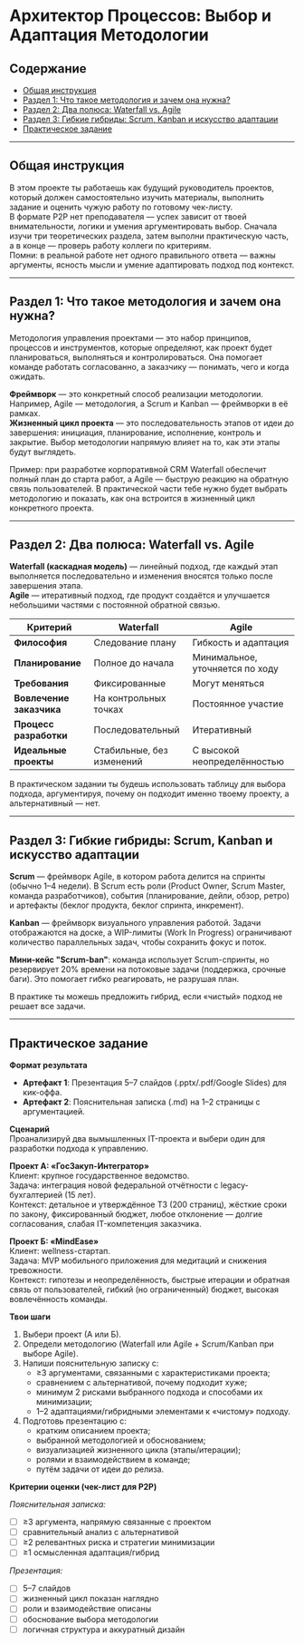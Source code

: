 # Архитектор Процессов: Выбор и Адаптация Методологии

## Содержание
- [Общая инструкция](#общая-инструкция)
- [Раздел 1: Что такое методология и зачем она нужна?](#раздел-1-что-такое-методология-и-зачем-она-нужна)
- [Раздел 2: Два полюса: Waterfall vs. Agile](#раздел-2-два-полюса-waterfall-vs-agile)
- [Раздел 3: Гибкие гибриды: Scrum, Kanban и искусство адаптации](#раздел-3-гибкие-гибриды-scrum-kanban-и-искусство-адаптации)
- [Практическое задание](#практическое-задание)

---

## Общая инструкция
В этом проекте ты работаешь как будущий руководитель проектов, который должен самостоятельно изучить материалы, выполнить задание и оценить чужую работу по готовому чек-листу.  
В формате P2P нет преподавателя — успех зависит от твоей внимательности, логики и умения аргументировать выбор. Сначала изучи три теоретических раздела, затем выполни практическую часть, а в конце — проверь работу коллеги по критериям.  
Помни: в реальной работе нет одного правильного ответа — важны аргументы, ясность мысли и умение адаптировать подход под контекст.

---

## Раздел 1: Что такое методология и зачем она нужна?
Методология управления проектами — это набор принципов, процессов и инструментов, которые определяют, как проект будет планироваться, выполняться и контролироваться. Она помогает команде работать согласованно, а заказчику — понимать, чего и когда ожидать.

**Фреймворк** — это конкретный способ реализации методологии. Например, Agile — методология, а Scrum и Kanban — фреймворки в её рамках.  
**Жизненный цикл проекта** — это последовательность этапов от идеи до завершения: инициация, планирование, исполнение, контроль и закрытие. Выбор методологии напрямую влияет на то, как эти этапы будут выглядеть.

Пример: при разработке корпоративной CRM Waterfall обеспечит полный план до старта работ, а Agile — быструю реакцию на обратную связь пользователей. В практической части тебе нужно будет выбрать методологию и показать, как она встроится в жизненный цикл конкретного проекта.

---

## Раздел 2: Два полюса: Waterfall vs. Agile
**Waterfall (каскадная модель)** — линейный подход, где каждый этап выполняется последовательно и изменения вносятся только после завершения этапа.  
**Agile** — итеративный подход, где продукт создаётся и улучшается небольшими частями с постоянной обратной связью.

| Критерий              | Waterfall | Agile |
|-----------------------|-----------|-------|
| **Философия**         | Следование плану | Гибкость и адаптация |
| **Планирование**      | Полное до начала | Минимальное, уточняется по ходу |
| **Требования**        | Фиксированные | Могут меняться |
| **Вовлечение заказчика** | На контрольных точках | Постоянное участие |
| **Процесс разработки**| Последовательный | Итеративный |
| **Идеальные проекты** | Стабильные, без изменений | С высокой неопределённостью |

В практическом задании ты будешь использовать таблицу для выбора подхода, аргументируя, почему он подходит именно твоему проекту, а альтернативный — нет.

---

## Раздел 3: Гибкие гибриды: Scrum, Kanban и искусство адаптации
**Scrum** — фреймворк Agile, в котором работа делится на спринты (обычно 1–4 недели). В Scrum есть роли (Product Owner, Scrum Master, команда разработчиков), события (планирование, дейли, обзор, ретро) и артефакты (беклог продукта, беклог спринта, инкремент).

**Kanban** — фреймворк визуального управления работой. Задачи отображаются на доске, а WIP-лимиты (Work In Progress) ограничивают количество параллельных задач, чтобы сохранить фокус и поток.

**Мини-кейс "Scrum-ban"**: команда использует Scrum-спринты, но резервирует 20% времени на потоковые задачи (поддержка, срочные баги). Это помогает гибко реагировать, не разрушая план.

В практике ты можешь предложить гибрид, если «чистый» подход не решает все задачи.

---

## Практическое задание
**Формат результата**  
- **Артефакт 1**: Презентация 5–7 слайдов (.pptx/.pdf/Google Slides) для кик-оффа.  
- **Артефакт 2**: Пояснительная записка (.md) на 1–2 страницы с аргументацией.

**Сценарий**  
Проанализируй два вымышленных IT-проекта и выбери один для разработки подхода к управлению.

**Проект А: «ГосЗакуп-Интегратор»**  
Клиент: крупное государственное ведомство.  
Задача: интеграция новой федеральной отчётности с legacy-бухгалтерией (15 лет).  
Контекст: детальное и утверждённое ТЗ (200 страниц), жёсткие сроки по закону, фиксированный бюджет, любое отклонение — долгие согласования, слабая IT-компетенция заказчика.

**Проект Б: «MindEase»**  
Клиент: wellness-стартап.  
Задача: MVP мобильного приложения для медитаций и снижения тревожности.  
Контекст: гипотезы и неопределённость, быстрые итерации и обратная связь от пользователей, гибкий (но ограниченный) бюджет, высокая вовлечённость команды.

**Твои шаги**  
1) Выбери проект (А или Б).  
2) Определи методологию (Waterfall или Agile + Scrum/Kanban при выборе Agile).  
3) Напиши пояснительную записку с:  
   - ≥3 аргументами, связанными с характеристиками проекта;  
   - сравнением с альтернативой, почему подходит хуже;  
   - минимум 2 рисками выбранного подхода и способами их минимизации;  
   - 1–2 адаптациями/гибридными элементами к «чистому» подходу.  
4) Подготовь презентацию с:  
   - кратким описанием проекта;  
   - выбранной методологией и обоснованием;  
   - визуализацией жизненного цикла (этапы/итерации);  
   - ролями и взаимодействием в команде;  
   - путём задачи от идеи до релиза.

**Критерии оценки (чек-лист для P2P)**

*Пояснительная записка:*  
- [ ] ≥3 аргумента, напрямую связанные с проектом  
- [ ] сравнительный анализ с альтернативой  
- [ ] ≥2 релевантных риска и стратегии минимизации  
- [ ] ≥1 осмысленная адаптация/гибрид  

*Презентация:*  
- [ ] 5–7 слайдов  
- [ ] жизненный цикл показан наглядно  
- [ ] роли и взаимодействие описаны  
- [ ] обоснование выбора методологии  
- [ ] логичная структура и аккуратный дизайн

